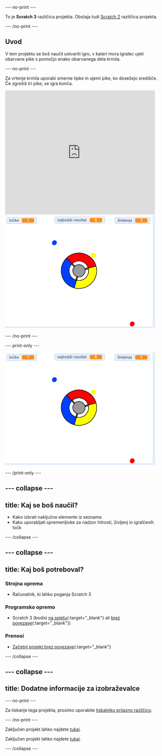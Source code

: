--- no-print ---

To je **Scratch 3** različica projekta. Obstaja tudi [Scratch 2](https://projects.raspberrypi.org/sl-SI/projects/catch-the-dots-scratch2) različica projekta.

--- /no-print ---

## Uvod

V tem projektu se boš naučil ustvariti igro, v kateri mora igralec ujeti obarvane pike s pomočjo enako obarvanega dela krmila.

--- no-print ---

Za vrtenje krmila uporabi smerne tipke in ujemi pike, ko dosežejo središče. Če zgrešiš tri pike, se igra konča.

<div class="scratch-preview">
  <iframe allowtransparency="true" width="485" height="402" src="https://scratch.mit.edu/projects/embed/397762186/?autostart=false" frameborder="0" scrolling="no"></iframe>
  <img src="images/dots-final.png">
</div>

--- /no-print ---

--- print-only ---

![Posnetek zaslona pik](images/dots-final.png)

--- /print-only ---

--- collapse ---
---
title: Kaj se boš naučil?
---

+ Kako izbrati naključne elemente iz seznama
+ Kako uporabljati spremenljivke za nadzor hitrosti, življenj in igralčevih točk

--- /collapse ---

--- collapse ---
---
title: Kaj boš potreboval?
---

### Strojna oprema

+ Računalnik, ki lahko poganja Scratch 3

### Programsko opremo

+ Scratch 3 (bodisi [na spletu](http://rpf.io/scratchon){:target="_blank"} ali [brez povezave](http://rpf.io/scratchoff){:target="_blank"})

### Prenosi

+ [Začetni projekt brez povezave](http://rpf.io/p/sl-SI/catch-the-dots-go){:target="_blank"}

--- /collapse ---

--- collapse ---
---
title: Dodatne informacije za izobraževalce
---

--- no-print ---

Za tiskanje tega projekta, prosimo uporabite [tiskalniku prijazno različico](https://projects.raspberrypi.org/sl-SI/projects/catch-the-dots/print).

--- /no-print ---

Zaključen projekt lahko najdete [tukaj](http://rpf.io/p/sl-SI/catch-the-dots-get).

Zaključen projekt lahko najdete [tukaj](https://scratch.mit.edu/projects/252923761/#editor).

--- /collapse ---